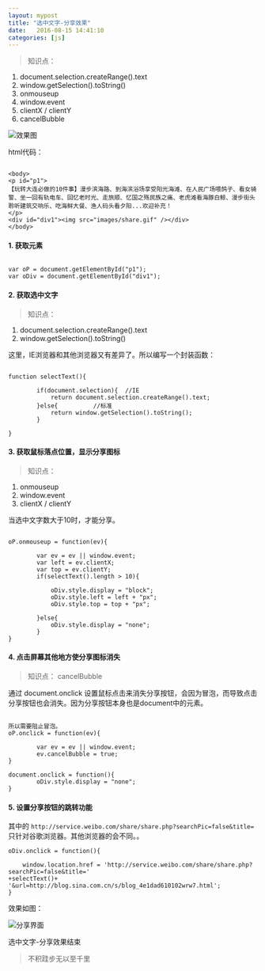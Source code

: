 ```yaml
---
layout: mypost
title: "选中文字-分享效果"
date:   2016-08-15 14:41:10
categories: [js]
---
```


> 知识点：
1.  document.selection.createRange().text
2.  window.getSelection().toString()
3.  onmouseup
4.  window.event
5.  clientX / clientY
6.   cancelBubble



![效果图](http://upload-images.jianshu.io/upload_images/2376873-f3ce460490e79911.gif?imageMogr2/auto-orient/strip)

html代码：

```

<body>
<p id="p1">
【玩转大连必做的10件事】漫步滨海路、到海滨浴场享受阳光海滩、在人民广场喂鸽子、看女骑警、坐一回有轨电车、回忆老时光、走旅顺、忆国之殇民族之痛、老虎滩看海豚白鲸、漫步街头聆听建筑交响乐、吃海鲜大餐、渔人码头看夕阳...欢迎补充！
</p>
<div id="div1"><img src="images/share.gif" /></div>
</body>

```

#### 1. 获取元素

```

var oP = document.getElementById("p1");
var oDiv = document.getElementById("div1");

```

#### 2.  获取选中文字

> 知识点：
1.  document.selection.createRange().text
2.  window.getSelection().toString()

这里，IE浏览器和其他浏览器又有差异了。所以编写一个封装函数：

```

function selectText(){

		if(document.selection){  //IE
			return document.selection.createRange().text;
		}else{          //标准
			return window.getSelection().toString();
		}

}

```

#### 3.  获取鼠标落点位置，显示分享图标

> 知识点：
1.  onmouseup
2.  window.event
3.  clientX / clientY

当选中文字数大于10时，才能分享。

```

oP.onmouseup = function(ev){

		var ev = ev || window.event;
		var left = ev.clientX;
		var top = ev.clientY;
		if(selectText().length > 10){

			oDiv.style.display = "block";
			oDiv.style.left = left + "px";
			oDiv.style.top = top + "px";

		}else{
			oDiv.style.display = "none";
		}
}

```

#### 4.  点击屏幕其他地方使分享图标消失

> 知识点：  cancelBubble


通过 document.onclick 设置鼠标点击来消失分享按钮，会因为冒泡，而导致点击分享按钮也会消失。因为分享按钮本身也是document中的元素。


```

所以需要阻止冒泡。
oP.onclick = function(ev){

		var ev = ev || window.event;
		ev.cancelBubble = true;
}

document.onclick = function(){
		oDiv.style.display = "none";
}
```

#### 5.  设置分享按钮的跳转功能

其中的 `http://service.weibo.com/share/share.php?searchPic=false&title=`只针对谷歌浏览器。其他浏览器的会不同。。

```
oDiv.onclick = function(){

	window.location.href = 'http://service.weibo.com/share/share.php?searchPic=false&title='
+selectText()+
'&url=http://blog.sina.com.cn/s/blog_4e1dad610102wrw7.html';
}

```

效果如图：

![分享界面](http://upload-images.jianshu.io/upload_images/2376873-a86f2a3fc67ffe65.png?imageMogr2/auto-orient/strip%7CimageView2/2/w/1240)

选中文字-分享效果结束


> 不积跬步无以至千里
